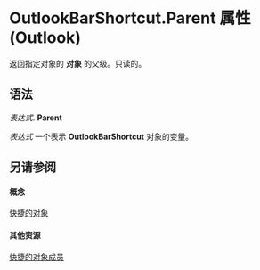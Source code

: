 
# OutlookBarShortcut.Parent 属性 (Outlook)

返回指定对象的 **对象** 的父级。只读的。


## 语法

 _表达式_. **Parent**

 _表达式_ 一个表示 **OutlookBarShortcut** 对象的变量。


## 另请参阅


#### 概念


[快捷的对象](fae05770-1b06-1ddd-e2db-8428e64bd1e2.md)
#### 其他资源


[快捷的对象成员](9f09693e-1d95-b04d-4eed-8f3c8459f574.md)
